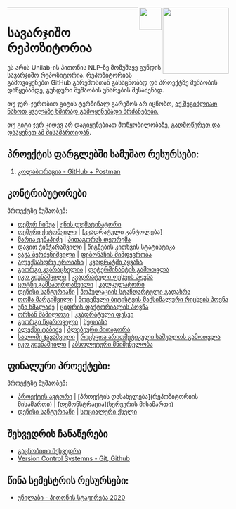 [<img align="right" width="150" src="https://edit.blog.postman.com/wp-content/uploads/2015/08/postman-logo-drawing-board.png">](https://app.getpostman.com/join-team?invite_code=228750e0833aa112b3caf527822d8574) 

[<img align="right" width="50" src="https://blog.logomyway.com/wp-content/uploads/2020/12/discord-mascot.png">](https://discord.gg/XzkGEcC3)

---

# სავარჯიშო რეპოზიტორია

ეს არის Unilab-ის პითონის NLP-ზე მომუშავე გუნდის სავარჯიშო რეპოზიტორია. რეპოზიტორიას გამოვიყენებთ GitHub გარემოსთან გასაცნობად და პროექტზე მუშაობის დაწყებამდე, გუნდური მუშაობის უნარების შესაძენად.

თუ ჯერ-ჯერობით გიტის ტერმინალ გარემოს არ იცნობთ, [აქ შეგიძლიათ ნახოთ ყველაზე ხშირად გამოყენებადი ბრძანებები.](https://education.github.com/git-cheat-sheet-education.pdf)

თუ გიტი ჯერ კიდევ არ დაგიყენებიათ მოწყობილობაზე, [გადმოწერეთ და დააყენეთ ამ მისამართიდან](https://help.github.com/articles/set-up-git/).

## პროექტის ფარგლებში სამუშაო რესურსები:

1. [კოლაბორაცია - GitHub + Postman](/Chapter1_Contribution)

## კონტრიბუტორები

პროექტზე მუშაობენ:

- [თემურ ჩიჩუა](https://github.com/temurchichua) | [ენის ლემატიზატორი](/Chapter1_Contribution/temur_chichua/readme.md)
- [თემური ქიტოშვილი](https://github.com/TemuriKitoshvili) | [კვადრატული განტოლება]
- [მარია ვეშაპიძე](https://github.com/Maria-555) | [პითაგორას თეორემა](https://github.com/Maria-555/calculator.git)
- [დავით ჭინჭარაშვილი](https://github.com/davidunilab) | [წიგნების კითხვის სტატისტიკა](https://github.com/davidunilab/davaleba1)
- [ვაჟა ბერძენიშვილი](https://github.com/vazhaberdzenishvili) | [ფიბონაჩის მიმდევრობა](https://github.com/vazhaberdzenishvili/Fibonaccy_seq_calculator)
- [ალექსანდრე ეროიანი](https://github.com/sun-dro) | [კვადრატში აყვანა](https://github.com/sun-dro/intern-math-function)
- [გიორგი კვარაცხელია](https://github.com/RegiusPythonidae) | [დეტერმინანტის გამოთვლა](https://github.com/RegiusPythonidae/determinant_calculator)
- [იკო გიუნაშვილი](https://github.com/IrakliG/) | [კვადრატული ფესვის პოვნა](https://github.com/IrakliG/UnilabPythonInternship.git)
- [ცოტნე გამსახურდაშვილი](https://github.com/tsgams) | [კალკულატორი](https://github.com/tsgams/Calculator)
- [დენისი სანტურიანი](https://github.com/Denissant) | [პოპულაციის სტანდარტული გადახრა](https://github.com/Denissant/std_dev_demo)
- [თომა მარგიშვილი](https://github.com/hgresa) | [მოცემული ბიტისტვის მაქსიმალური რიცხვის პოვნა](https://github.com/hgresa/uniLab)
- [უჩა ხმალაძე](https://github.com/Kastagnus/) | [ციფრის ფაქტორიალის პოვნა](https://github.com/Kastagnus/Calculator)
- [ორხან შამილოვი](https://github.com/orkhanshamil) | [კვადრატული ფესვი](https://github.com/orkhanshamil/Square_root_finder)
- [გიორგი წყაროველი](https://github.com/tskaro) | [მედიანა](https://github.com/tskaro/Median)
- [ალექსი ტაბიძე](https://github.com/Lektor1) | [პლებეური პითაგორა](https://github.com/Lektor1/CalculatorAPI)
- [სალომე ჯავაშვილი](https://github.com/salomej899) | [რიცხვთა არითმეტიკული საშუალოს გამოთვლა](https://github.com/salomej899/Mean)
- [იკო გიუნაშვილი](https://github.com/IrakliG/) | [აბსოლუტური მნიშვნელობა](https://github.com/IrakliG/UnilabPythonInternship.git)

## ფინალური პროექტები:

პროექტზე მუშაობენ:
- [პროექტის ავტორი](https://github.com/temurchichua) | [პროექტის დასახელება](რეპოზიტორიის მისამართი) | [დემონსტრაცია](სერვერის მისამართი)
- [დენისი სანტურიანი](https://github.com/Denissant) | [სოციალური ქსელი](https://github.com/Denissant/SocialMedia)

## შეხვედრის ჩანაწერები

- [გაცნობითი შეხვედრა](https://drive.google.com/file/d/1LW7pG4h77FelpchC8Okyi8hhdSsy88ZF/view?usp=sharing)
- [Version Control Systemns - Git, Github](https://drive.google.com/file/d/1F1hf9_UOwahi30LBgOYqkQqD2r7kCBk9/view?usp=sharing)


## წინა სემესტრის რესურსები:

- [უნილაბი - პითონის სტაჟირება 2020](https://github.com/temurchichua/UnilabPythonDevelopment)
